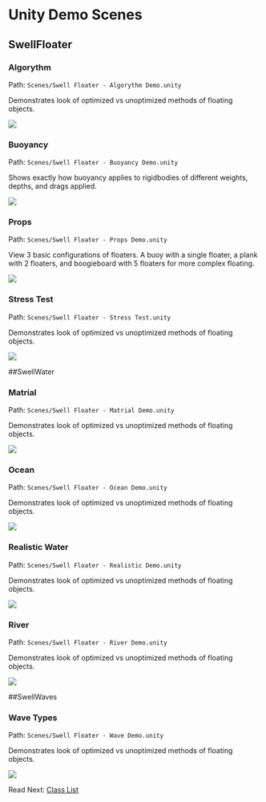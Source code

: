 # Unity Demo Scenes

## SwellFloater
### Algorythm
Path: `Scenes/Swell Floater - Algorythm Demo.unity`

Demonstrates look of optimized vs unoptimized methods of floating objects.

![](https://i.imgur.com/71ojK7E.gif)
### Buoyancy
Path: `Scenes/Swell Floater - Buoyancy Demo.unity`

Shows exactly how buoyancy applies to rigidbodies of different weights, depths, and drags applied.

![](https://imgur.com/SdNHFQm.gif)
### Props
Path: `Scenes/Swell Floater - Props Demo.unity`

View 3 basic configurations of floaters. A buoy with a single floater, a plank with 2 
floaters, and boogieboard with 5 floaters for more complex floating. 

![](https://imgur.com/HpnAiaK.gif)
### Stress Test
Path: `Scenes/Swell Floater - Stress Test.unity`

Demonstrates look of optimized vs unoptimized methods of floating objects.

![](https://imgur.com/j8CUptE.gif)

##SwellWater
### Matrial
Path: `Scenes/Swell Floater - Matrial Demo.unity`

Demonstrates look of optimized vs unoptimized methods of floating objects.

![](https://imgur.com/Om1OsHV.gif)
### Ocean
Path: `Scenes/Swell Floater - Ocean Demo.unity`

Demonstrates look of optimized vs unoptimized methods of floating objects.

![](https://imgur.com/JpOOkBO.gif)
### Realistic Water
Path: `Scenes/Swell Floater - Realistic Demo.unity`

Demonstrates look of optimized vs unoptimized methods of floating objects.

![](https://imgur.com/7tfwuxd.gif)
### River
Path: `Scenes/Swell Floater - River Demo.unity`

Demonstrates look of optimized vs unoptimized methods of floating objects.

![](https://imgur.com/xzc5sCy.gif)

##SwellWaves
### Wave Types
Path: `Scenes/Swell Floater - Wave Demo.unity`

Demonstrates look of optimized vs unoptimized methods of floating objects.

![](https://imgur.com/urSMdth.gif)

<span class="next_section_button">

Read Next: [Class List](annotated.html)
</span>